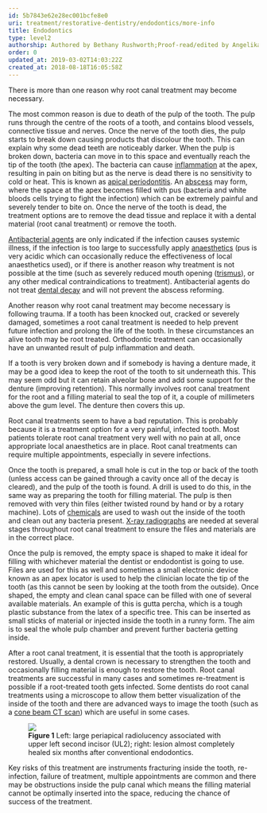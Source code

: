 ```yaml
---
id: 5b7843e62e28ec001bcfe8e0
uri: treatment/restorative-dentistry/endodontics/more-info
title: Endodontics
type: level2
authorship: Authored by Bethany Rushworth;Proof-read/edited by Angelika Sebald and David A. Mitchell
order: 0
updated_at: 2019-03-02T14:03:22Z
created_at: 2018-08-18T16:05:58Z
---
```


<p>There is more than one reason why root canal treatment may become
    necessary.</p>
<p>The most common reason is due to death of the pulp of the tooth.
    The pulp runs through the centre of the roots of a tooth,
    and contains blood vessels, connective tissue and nerves.
    Once the nerve of the tooth dies, the pulp starts to break
    down causing products that discolour the tooth. This can
    explain why some dead teeth are noticeably darker. When the
    pulp is broken down, bacteria can move in to this space and
    eventually reach the tip of the tooth (the apex). The bacteria
    can cause <a href="/treatment/other/medication/inflammation">inflammation</a>    at the apex, resulting in pain on biting but as the nerve
    is dead there is no sensitivity to cold or heat. This is
    known as <a href="/diagnosis/a-z/infection/more-info">apical periodontitis</a>.
    An <a href="/diagnosis/a-z/abscess">abscess</a> may form,
    where the space at the apex becomes filled with pus (bacteria
    and white bloods cells trying to fight the infection) which
    can be extremely painful and severely tender to bite on.
    Once the nerve of the tooth is dead, the treatment options
    are to remove the dead tissue and replace it with a dental
    material (root canal treatment) or remove the tooth.</p>
<p><a href="/treatment/other/medication/infection">Antibacterial agents</a>    are only indicated if the infection causes systemic illness,
    if the infection is too large to successfully apply <a href="/treatment/surgery/anaesthesia">anaesthetics</a>    (pus is very acidic which can occasionally reduce the effectiveness
    of local anaesthetics used), or if there is another reason
    why treatment is not possible at the time (such as severely
    reduced mouth opening (<a href="/diagnosis/a-z/trismus">trismus</a>),
    or any other medical contraindications to treatment). Antibacterial
    agents do not treat <a href="/help/oral-hygiene/decay">dental decay</a>    and will not prevent the abscess reforming.</p>
<p>Another reason why root canal treatment may become necessary
    is following trauma. If a tooth has been knocked out, cracked
    or severely damaged, sometimes a root canal treatment is
    needed to help prevent future infection and prolong the life
    of the tooth. In these circumstances an alive tooth may be
    root treated. Orthodontic treatment can occasionally have
    an unwanted result of pulp inflammation and death.</p>
<p>If a tooth is very broken down and if somebody is having a denture
    made, it may be a good idea to keep the root of the tooth
    to sit underneath this. This may seem odd but it can retain
    alveolar bone and add some support for the denture (improving
    retention). This normally involves root canal treatment for
    the root and a filling material to seal the top of it, a
    couple of millimeters above the gum level. The denture then
    covers this up.</p>
<p>Root canal treatments seem to have a bad reputation. This is
    probably because it is a treatment option for a very painful,
    infected tooth. Most patients tolerate root canal treatment
    very well with no pain at all, once appropriate local anaesthetics
    are in place. Root canal treatments can require multiple
    appointments, especially in severe infections.</p>
<p>Once the tooth is prepared, a small hole is cut in the top or
    back of the tooth (unless access can be gained through a
    cavity once all of the decay is cleared), and the pulp of
    the tooth is found. A drill is used to do this, in the same
    way as preparing the tooth for filling material. The pulp
    is then removed with very thin files (either twisted round
    by hand or by a rotary machine). Lots of <a href="/treatment/restorative-dentistry/endodontics/more-info">chemicals</a>    are used to wash out the inside of the tooth and clean out
    any bacteria present. <a href="/diagnosis/tests/x-ray">X-ray radiographs</a>    are needed at several stages throughout root canal treatment
    to ensure the files and materials are in the correct place.</p>
<p>Once the pulp is removed, the empty space is shaped to make it
    ideal for filling with whichever material the dentist or
    endodontist is going to use. Files are used for this as well
    and sometimes a small electronic device known as an apex
    locator is used to help the clinician locate the tip of the
    tooth (as this cannot be seen by looking at the tooth from
    the outside). Once shaped, the empty and clean canal space
    can be filled with one of several available materials. An
    example of this is gutta percha, which is a tough plastic
    substance from the latex of a specific tree. This can be
    inserted as small sticks of material or injected inside the
    tooth in a runny form. The aim is to seal the whole pulp
    chamber and prevent further bacteria getting inside.</p>
<p>After a root canal treatment, it is essential that the tooth
    is appropriately restored. Usually, a dental crown is necessary
    to strengthen the tooth and occasionally filling material
    is enough to restore the tooth. Root canal treatments are
    successful in many cases and sometimes re-treatment is possible
    if a root-treated tooth gets infected. Some dentists do root
    canal treatments using a microscope to allow them better
    visualization of the inside of the tooth and there are advanced
    ways to image the tooth (such as a <a href="/diagnosis/tests/ct-scans">cone beam CT scan</a>)
    which are useful in some cases.</p>
<figure>
  <img src="/treatment-rest-dentistry-endodontics-level2-figure1.jpg">
   <figcaption><strong>Figure 1</strong> Left: large periapical radiolucency associated with upper left second incisor (UL2); right: lesion almost completely healed six months after conventional endodontics.</figcaption>
</figure>
<p>Key risks of this treatment are instruments fracturing inside
    the tooth, re-infection, failure of treatment, multiple appointments
    are common and there may be obstructions inside the pulp
    canal which means the filling material cannot be optimally
    inserted into the space, reducing the chance of success of
    the treatment.</p>

